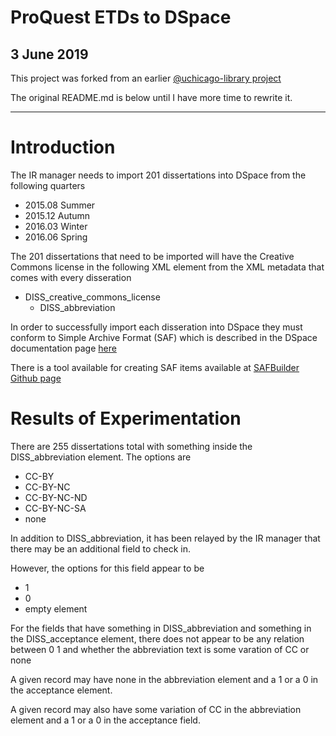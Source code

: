 
# ProQuest ETDs to DSpace

## 3 June 2019

This project was forked from an earlier [@uchicago-library project](https://github.com/uchicago-library/DSpace-export-of-ETDs)

The original README.md is below until I have more time to rewrite it.


------
# Introduction

The IR manager needs to import 201 dissertations into DSpace from the following quarters

- 2015.08 Summer
- 2015.12 Autumn
- 2016.03 Winter
- 2016.06 Spring

The 201 dissertations that need to be imported will have the Creative Commons license in the following XML element from the XML metadata that comes with every disseration

- DISS_creative_commons_license
    - DISS_abbreviation

In order to successfully import each disseration into DSpace they must conform to Simple Archive Format (SAF) which is described in the DSpace documentation page [here](https://wiki.duraspace.org/display/DSDOC5x/Importing+and+Exporting+Items+via+Simple+Archive+Format)

There is a tool available for creating SAF items available at [SAFBuilder Github page](https://github.com/DSpace-Labs/SAFBuilder)

# Results of Experimentation

There are 255 dissertations total with something inside the DISS_abbreviation element. The options are

- CC-BY
- CC-BY-NC
- CC-BY-NC-ND
- CC-BY-NC-SA
- none

In addition to DISS_abbreviation, it has been relayed by the IR manager that there may be an additional field to check in.

However, the options for this field appear to be 

- 1
- 0
- empty element

For the fields that have something in DISS_abbreviation and something in the DISS_acceptance element, there does not appear to be any relation between 0 1 and whether the abbreviation text is some varation of CC or none

A given record may have none in the abbreviation element and a 1 or a 0 in the acceptance element.

A given record may also have some variation of CC in the abbreviation element and a 1 or a 0 in the acceptance field.


